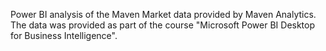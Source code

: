 Power BI analysis of the Maven Market data provided by Maven Analytics. The data was provided as part of the course "Microsoft Power BI Desktop for Business Intelligence".
